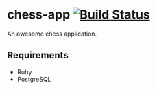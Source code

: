 # chess-app [![Build Status](https://travis-ci.org/pawn-stars/chess-app.svg?branch=master)](https://travis-ci.org/pawn-stars/chess-app)

An awesome chess application.

## Requirements

* Ruby
* PostgreSQL
